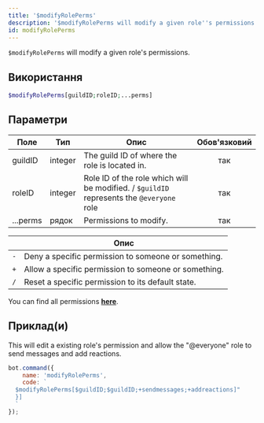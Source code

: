 ```yaml
---
title: '$modifyRolePerms'
description: '$modifyRolePerms will modify a given role''s permissions.'
id: modifyRolePerms
---
```


`$modifyRolePerms` will modify a given role's permissions.

## Використання

```php
$modifyRolePerms[guildID;roleID;...perms]
```

## Параметри

| Поле     | Тип     | Опис                                                                                     | Обов'язковий |
| -------- | ------- | ---------------------------------------------------------------------------------------- |:------------:|
| guildID  | integer | The guild ID of where the role is located in.                                            |     так      |
| roleID   | integer | Role ID of the role which will be modified. / `$guildID` represents the `@everyone` role |     так      |
| ...perms | рядок   | Permissions to modify.                                                                   |     так      |

|     | Опис                                                 |
| --- | ---------------------------------------------------- |
| `-` | Deny a specific permission to someone or something.  |
| `+` | Allow a specific permission to someone or something. |
| `/` | Reset a specific permission to its default state.    |

You can find all permissions __[here](../../guides/Client/2permissionsintents.md)__.

## Приклад(и)

This will edit a existing role's permission and allow the "@everyone" role to send messages and add reactions.

```javascript
bot.command({
    name: 'modifyRolePerms',
    code: `
  $modifyRolePerms[$guildID;$guildID;+sendmessages;+addreactions]"
  }]
  `
});
```